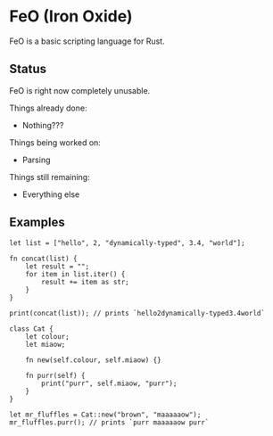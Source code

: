 FeO (Iron Oxide)
================

FeO is a basic scripting language for Rust.

Status
------

FeO is right now completely unusable.

Things already done:

* Nothing???

Things being worked on:

* Parsing

Things still remaining:

* Everything else

Examples
--------

```
let list = ["hello", 2, "dynamically-typed", 3.4, "world"];

fn concat(list) {
    let result = "";
    for item in list.iter() {
        result += item as str;
    }
}

print(concat(list)); // prints `hello2dynamically-typed3.4world`

class Cat {
    let colour;
    let miaow;

    fn new(self.colour, self.miaow) {}

    fn purr(self) {
        print("purr", self.miaow, "purr");
    }
}

let mr_fluffles = Cat::new("brown", "maaaaaow");
mr_fluffles.purr(); // prints `purr maaaaaow purr`
```